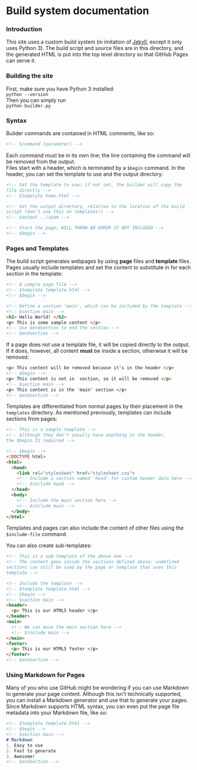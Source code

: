 # Build system documentation

### Introduction
This site uses a custom build system (in imitation of
[Jekyll](https://jekyllrb.com), except it only uses Python 3).
The build script and source files are in this directory, and
the generated HTML is put into the top level directory so that
GitHub Pages can serve it.

### Building the site
First, make sure you have Python 3 installed:   
`python --version`  
Then you can simply run  
`python builder.py`  

### Syntax
Builder commands are contained in HTML comments, like so:  
```html
<!-- $command [parameter] -->
```  
Each command must be in its own line; the line containing the
command will be removed from the output.  
Files start with a header, which is terminated by a `$begin`
command. In the header, you can set the template to use and
the output directory:
```html
<!-- Set the template to use; if not set, the builder will copy the
file directly -->
<!-- $template home.html -->  

<!-- Set the output directory, relative to the location of the build
script (don't use this on templates!) -->
<!-- $output ../spam -->

<!-- Start the page; WILL THROW AN ERROR IF NOT INCLUDED -->
<!-- $begin -->
```

### Pages and Templates
The build script generates webpages by using **page** files and
**template** files.  
Pages usually include templates and set the content
to substitute in for each *section* in the template:  

```html
<!-- A sample page file -->
<!-- $template template.html -->
<!-- $begin -->

<!-- Define a section 'main', which can be included by the template -->
<!-- $section main -->
<h2> Hello World! </h2>
<p> This is some sample content </p>
<!-- Use $endsection to end the section -->
<!-- $endsection -->
```

If a page does not
use a template file, it will be copied directly to the output. If it does,
however, all content **must** be inside a section, otherwise it will be
removed:
```html
<p> This content will be removed because it's in the header </p>
<!-- $begin -->
<p> This content is not in  section, so it will be removed </p>
<!-- $section main -->
<p> This content is in the 'main' section </p>
<!-- $endsection -->
```

Templates are differentiated from normal pages by their placement
in the `templates` directory. As mentioned previously, templates can
include sections from pages:
```html
<!-- This is a sample template -->
<!-- Although they don't usually have anything in the header,
the $begin IS required -->

<!-- $begin -->
<!DOCTYPE html>
<html>
  <head>
    <link rel="stylesheet" href="stylesheet.css">
    <!-- Include a section named 'head' for custom header data here -->
    <!-- $include head -->
  </head>
  <body>
    <!-- Include the main section here -->
    <!-- $include main -->
  </body>
</html>
```

Templates and pages can also include the content of other files using the
`$include-file` command.

You can also create sub-templates:

```html
<!-- This is a sub-template of the above one -->
<!-- The content goes inside the sections defined above; undefined
sections can still be used by the page or template that uses this
template -->

<!-- Include the template -->
<!-- $template template.html -->
<!-- $begin -->
<!-- $section main -->
<header>
  <p> This is our HTML5 header </p>
</header>
<main>
  <!-- We can move the main section here -->
  <!-- $include main -->
</main>
<footer>
  <p> This is our HTML5 footer </p>
</footer>
<!-- $endsection -->
```

### Using Markdown for Pages

Many of you who use GitHub might be wondering if you can use Markdown
to generate your page content. Although this isn't technically supported,
you can install a Markdown generator and use that to generate your
pages. Since Markdown supports HTML syntax, you can even put the page
file metadata into your Markdown file, like so:

```markdown
<!-- $template template.html -->
<!-- $begin -->
<!-- $section main -->
# Markdown
1. Easy to use
2. Fast to generate
3. Awesome!
<!-- $endsection -->
```
